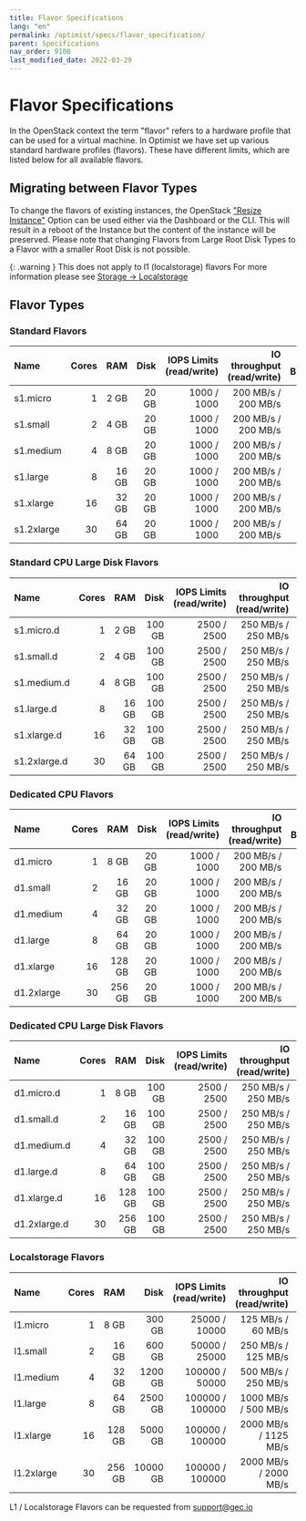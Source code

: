 ```yaml
---
title: Flavor Specifications
lang: "en"
permalink: /optimist/specs/flavor_specification/
parent: Specifications
nav_order: 9100
last_modified_date: 2022-03-29
---
```


# Flavor Specifications

In the OpenStack context the term "flavor" refers to a hardware profile that can be used for a virtual machine. In Optimist we have set up
various standard hardware profiles (flavors). These have different limits, which are listed below for all available flavors.

## Migrating between Flavor Types

To change the flavors of existing instances, the OpenStack ["Resize Instance"](/optimist/faq/#how-can-i-change-the-flavor-of-a-virtual-machine-instance-resize) Option can be used either via the Dashboard or the CLI. This will result in a reboot of the Instance but the content of the instance will be preserved. Please note that changing Flavors from Large Root Disk Types to a Flavor with a smaller Root Disk is not possible.

{: .warning }
This does not apply to l1 (localstorage) flavors
For more information please see [Storage → Localstorage](/optimist/storage/localstorage/#openstack-features)

## Flavor Types

### Standard Flavors

| Name       | Cores |   RAM |  Disk | IOPS Limits (read/write) | IO throughput (read/write) | Network Bandwidth |
| :--------- | ----: | ----: | ----: | -----------------------: | -------------------------: | ----------------: |
| s1.micro   |     1 |  2 GB | 20 GB |              1000 / 1000 |        200 MB/s / 200 MB/s |          1 Gbit/s |
| s1.small   |     2 |  4 GB | 20 GB |              1000 / 1000 |        200 MB/s / 200 MB/s |          2 Gbit/s |
| s1.medium  |     4 |  8 GB | 20 GB |              1000 / 1000 |        200 MB/s / 200 MB/s |          3 Gbit/s |
| s1.large   |     8 | 16 GB | 20 GB |              1000 / 1000 |        200 MB/s / 200 MB/s |          4 Gbit/s |
| s1.xlarge  |    16 | 32 GB | 20 GB |              1000 / 1000 |        200 MB/s / 200 MB/s |          4 Gbit/s |
| s1.2xlarge |    30 | 64 GB | 20 GB |              1000 / 1000 |        200 MB/s / 200 MB/s |          4 Gbit/s |

### Standard CPU Large Disk Flavors

| Name        | Cores |   RAM  |  Disk  | IOPS Limits (read/write) | IO throughput (read/write)      | Network Bandwidth |
| :----------   | ----: | ----:  | ----:  | -----------------------: | ------------------------------: | ----------------: |
| s1.micro.d    |     1 |  2 GB | 100 GB  |              2500 / 2500 |             250 MB/s / 250 MB/s  |          1 Gbit/s |
| s1.small.d    |     2 |  4 GB | 100 GB  |              2500 / 2500 |             250 MB/s / 250 MB/s  |          2 Gbit/s |
| s1.medium.d   |     4 |  8 GB | 100 GB  |              2500 / 2500 |             250 MB/s / 250 MB/s  |          3 Gbit/s |
| s1.large.d    |     8 | 16 GB | 100 GB  |              2500 / 2500 |             250 MB/s / 250 MB/s  |          4 Gbit/s |
| s1.xlarge.d   |    16 | 32 GB | 100 GB  |              2500 / 2500 |             250 MB/s / 250 MB/s  |          4 Gbit/s |
| s1.2xlarge.d  |    30 | 64 GB | 100 GB  |              2500 / 2500 |             250 MB/s / 250 MB/s  |          4 Gbit/s |

### Dedicated CPU Flavors

| Name       | Cores |   RAM  |  Disk | IOPS Limits (read/write) | IO throughput (read/write) | Network Bandwidth |
| :--------- | ----: | -----: | ----: | -----------------------: | -------------------------: | ----------------: |
| d1.micro   |     1 |  8 GB  | 20 GB |              1000 / 1000 |        200 MB/s / 200 MB/s |          1 Gbit/s |
| d1.small   |     2 | 16 GB  | 20 GB |              1000 / 1000 |        200 MB/s / 200 MB/s |          2 Gbit/s |
| d1.medium  |     4 | 32 GB  | 20 GB |              1000 / 1000 |        200 MB/s / 200 MB/s |          3 Gbit/s |
| d1.large   |     8 | 64 GB  | 20 GB |              1000 / 1000 |        200 MB/s / 200 MB/s |          4 Gbit/s |
| d1.xlarge  |    16 | 128 GB | 20 GB |              1000 / 1000 |        200 MB/s / 200 MB/s |          4 Gbit/s |
| d1.2xlarge |    30 | 256 GB | 20 GB |              1000 / 1000 |        200 MB/s / 200 MB/s |          4 Gbit/s |

### Dedicated CPU Large Disk Flavors

| Name        | Cores |   RAM  |  Disk  | IOPS Limits (read/write) | IO throughput (read/write)      | Network Bandwidth |
| :----------   | ----: | ----:  | ----:  | -----------------------: | ------------------------------: | ----------------: |
| d1.micro.d    |     1 |  8 GB  | 100 GB |              2500 / 2500 |             250 MB/s / 250 MB/s |          1 Gbit/s |
| d1.small.d    |     2 | 16 GB  | 100 GB |              2500 / 2500 |             250 MB/s / 250 MB/s |          2 Gbit/s |
| d1.medium.d   |     4 | 32 GB  | 100 GB |              2500 / 2500 |             250 MB/s / 250 MB/s |          3 Gbit/s |
| d1.large.d    |     8 | 64 GB  | 100 GB |              2500 / 2500 |             250 MB/s / 250 MB/s |          4 Gbit/s |
| d1.xlarge.d   |    16 |128 GB  | 100 GB |              2500 / 2500 |             250 MB/s / 250 MB/s |          4 Gbit/s |
| d1.2xlarge.d  |    30 |256 GB  | 100 GB |              2500 / 2500 |             250 MB/s / 250 MB/s |          4 Gbit/s |

### Localstorage Flavors

| Name       | Cores |   RAM  |  Disk | IOPS Limits (read/write) | IO throughput (read/write) | Network Bandwidth |
| :---------- | -----: | -----: | -------: | -----------------------: | ------------------------------: | ----------------: |
| l1.micro    |    1   |   8 GB |   300 GB |            25000 / 10000 |             125 MB/s / 60 MB/s  |          1 Gbit/s |
| l1.small    |    2   |  16 GB |   600 GB |            50000 / 25000 |             250 MB/s / 125 MB/s |          2 Gbit/s |
| l1.medium   |    4   |  32 GB |  1200 GB |           100000 / 50000 |             500 MB/s / 250 MB/s |          3 Gbit/s |
| l1.large    |    8   |  64 GB |  2500 GB |          100000 / 100000 |            1000 MB/s / 500 MB/s |          4 Gbit/s |
| l1.xlarge   |   16   | 128 GB |  5000 GB |          100000 / 100000 |           2000 MB/s / 1125 MB/s |          4 Gbit/s |
| l1.2xlarge  |   30   | 256 GB | 10000 GB |          100000 / 100000 |           2000 MB/s / 2000 MB/s |          4 Gbit/s |

L1 / Localstorage Flavors can be requested from <support@gec.io>
